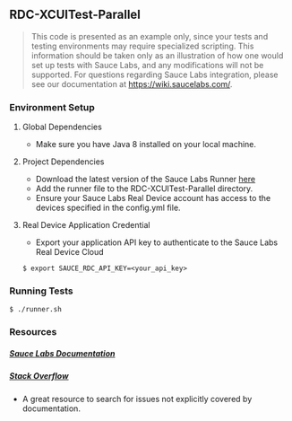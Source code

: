 ## RDC-XCUITest-Parallel

>This code is presented as an example only, since your tests and testing environments may require specialized scripting. This information should be taken only as an
>illustration of how one would set up tests with Sauce Labs, and any modifications will not be supported. For questions regarding Sauce Labs integration, please see 
>our documentation at https://wiki.saucelabs.com/.

### Environment Setup

1. Global Dependencies
    * Make sure you have Java 8 installed on your local machine.

2. Project Dependencies
	* Download the latest version of the Sauce Labs Runner [here](https://wiki.saucelabs.com/display/DOCS/Using+XCUITest+for+Real+Device+Testing)
	* Add the runner file to the RDC-XCUITest-Parallel directory. 
	* Ensure your Sauce Labs Real Device account has access to the devices specified in the config.yml file. 

3.  Real Device Application Credential
    * Export your application API key to authenticate to the Sauce Labs Real Device Cloud
    ```
    $ export SAUCE_RDC_API_KEY=<your_api_key>
    ```
    
### Running Tests
```
$ ./runner.sh
```

### Resources

##### [Sauce Labs Documentation](https://wiki.saucelabs.com/)

##### [Stack Overflow](http://stackoverflow.com/)
* A great resource to search for issues not explicitly covered by documentation.